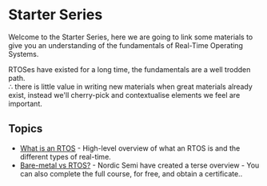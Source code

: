 # Starter Series

Welcome to the Starter Series, here we are going to link some materials to give you an understanding of the fundamentals of Real-Time Operating Systems.

RTOSes have existed for a long time, the fundamentals are a well trodden path.  
∴ there is little value in writing new materials when great materials already exist, instead we'll cherry-pick and contextualise elements we feel are important.

## Topics

- [What is an RTOS](starter/what) - High-level overview of what an RTOS is and the different types of real-time.
- [Bare-metal vs RTOS?](https://academy.nordicsemi.com/courses/nrf-connect-sdk-fundamentals/lessons/lesson-7-multithreaded-applications/topic/bare-metal-vs-rtos-programming/) - Nordic Semi have created a terse overview - You can also complete the full course, for free, and obtain a certificate..
